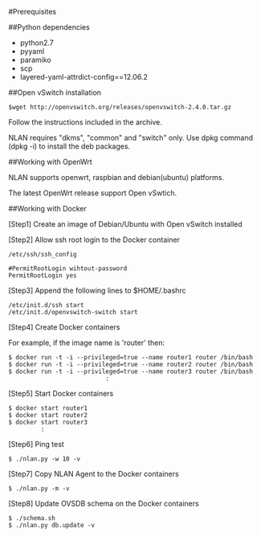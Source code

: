 #Prerequisites

##Python dependencies

- python2.7
- pyyaml
- paramiko
- scp
- layered-yaml-attrdict-config==12.06.2

##Open vSwitch installation

```
$wget http://openvswitch.org/releases/openvswitch-2.4.0.tar.gz
```
Follow the instructions included in the archive.

NLAN requires "dkms", "common" and "switch" only. Use dpkg command (dpkg -i) to install the deb packages.

##Working with OpenWrt

NLAN supports openwrt, raspbian and debian(ubuntu) platforms.

The latest OpenWrt release support Open vSwtich.

##Working with Docker

[Step1] Create an image of Debian/Ubuntu with Open vSwitch installed

[Step2] Allow ssh root login to the Docker container
```
/etc/ssh/ssh_config

#PermitRootLogin wihtout-password
PermitRootLogin yes
```

[Step3] Append the following lines to $HOME/.bashrc
```
/etc/init.d/ssh start
/etc/init.d/openvswitch-switch start
```

[Step4] Create Docker containers

For example, if the image name is 'router' then:
```
$ docker run -t -i --privileged=true --name router1 router /bin/bash
$ docker run -t -i --privileged=true --name router2 router /bin/bash
$ docker run -t -i --privileged=true --name router3 router /bin/bash
                           :
```

[Step5] Start Docker containers
```
$ docker start router1
$ docker start router2
$ docker start router3
         :
```

[Step6] Ping test
```
$ ./nlan.py -w 10 -v
```

[Step7] Copy NLAN Agent to the Docker containers
```
$ ./nlan.py -m -v
```

[Step8] Update OVSDB schema on the Docker containers
```
$ ./schema.sh
$ ./nlan.py db.update -v
```
